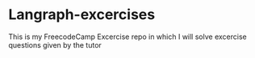 # Langraph-excercises
This is my FreecodeCamp Excercise repo in which I will solve excercise questions given by the tutor
